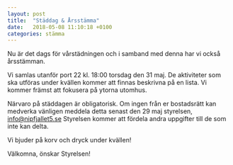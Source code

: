 ```yaml
---
layout: post
title:  "Städdag & Årsstämma"
date:   2018-05-08 11:10:18 +0100
categories: stämma
---
```


Nu är det dags för vårstädningen och i samband med denna har vi också årsstämman.

Vi samlas utanför port 22 kl. 18:00 torsdag den 31 maj. De aktiviteter som ska utföras under kvällen kommer att finnas beskrivna på en lista. Vi kommer
främst att fokusera på ytorna utomhus.

Närvaro på städdagen är obligatorisk. Om ingen från er bostadsrätt kan medverka vänligen meddela detta senast den 29 maj styrelsen, info@nipfjallet5.se
Styrelsen kommer att fördela andra uppgifter till de som inte kan delta.

Vi bjuder på korv och dryck under kvällen!

Välkomna, önskar Styrelsen!
